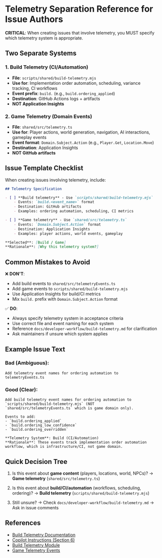 # Telemetry Separation Reference for Issue Authors

**CRITICAL**: When creating issues that involve telemetry, you MUST specify which telemetry system is appropriate.

## Two Separate Systems

### 1. Build Telemetry (CI/Automation)

- **File**: `scripts/shared/build-telemetry.mjs`
- **Use for**: Implementation order automation, scheduling, variance tracking, CI workflows
- **Event prefix**: `build.` (e.g., `build.ordering_applied`)
- **Destination**: GitHub Actions logs + artifacts
- **NOT Application Insights**

### 2. Game Telemetry (Domain Events)

- **File**: `shared/src/telemetry.ts`
- **Use for**: Player actions, world generation, navigation, AI interactions, gameplay events
- **Event format**: `Domain.Subject.Action` (e.g., `Player.Get`, `Location.Move`)
- **Destination**: Application Insights
- **NOT GitHub artifacts**

## Issue Template Checklist

When creating issues involving telemetry, include:

```markdown
## Telemetry Specification

- [ ] **Build telemetry** - Use `scripts/shared/build-telemetry.mjs`
    - Events: `build.<event_name>` format
    - Destination: GitHub artifacts
    - Examples: ordering automation, scheduling, CI metrics

- [ ] **Game telemetry** - Use `shared/src/telemetry.ts`
    - Events: `Domain.Subject.Action` format
    - Destination: Application Insights
    - Examples: player actions, world events, gameplay

**Selected**: [Build / Game]
**Rationale**: [Why this telemetry system?]
```

## Common Mistakes to Avoid

❌ **DON'T**:

- Add build events to `shared/src/telemetryEvents.ts`
- Add game events to `scripts/shared/build-telemetry.mjs`
- Use Application Insights for build/CI metrics
- Mix `build.` prefix with `Domain.Subject.Action` format

✅ **DO**:

- Always specify telemetry system in acceptance criteria
- Use correct file and event naming for each system
- Reference `docs/developer-workflow/build-telemetry.md` for clarification
- Ask maintainers if unsure which system applies

## Example Issue Text

### Bad (Ambiguous):

```
Add telemetry event names for ordering automation to telemetryEvents.ts
```

### Good (Clear):

```
Add build telemetry event names for ordering automation to `scripts/shared/build-telemetry.mjs` (NOT `shared/src/telemetryEvents.ts` which is game domain only).

Events to add:
- `build.ordering_applied`
- `build.ordering_low_confidence`
- `build.ordering_overridden`

**Telemetry System**: Build (CI/Automation)
**Rationale**: These events track implementation order automation workflow, which is infrastructure/CI, not game domain.
```

## Quick Decision Tree

1. Is this event about **game content** (players, locations, world, NPCs)?
   → **Game telemetry** (`shared/src/telemetry.ts`)

2. Is this event about **build/CI/automation** (workflows, scheduling, ordering)?
   → **Build telemetry** (`scripts/shared/build-telemetry.mjs`)

3. Still unsure?
   → Check `docs/developer-workflow/build-telemetry.md`
   → Ask in issue comments

## References

- [Build Telemetry Documentation](../developer-workflow/build-telemetry.md)
- [Copilot Instructions (Section 6)](../../.github/copilot-instructions.md#6-telemetry)
- [Build Telemetry Module](../../scripts/shared/build-telemetry.mjs)
- [Game Telemetry Events](../../shared/src/telemetryEvents.ts)
